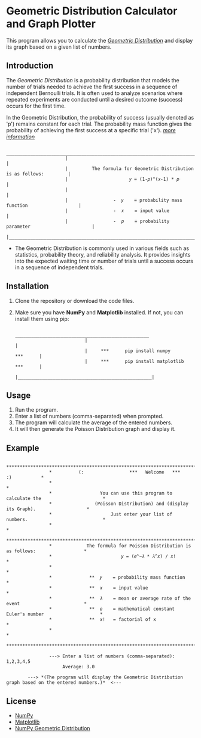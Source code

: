# Geometric Distribution Calculator and Graph Plotter

   This program allows you to calculate the [*Geometric Distribution*](https://en.wikipedia.org/wiki/Geometric_distribution) and display its graph based on a given list of numbers.

## Introduction

   The *Geometric Distribution* is a probability distribution that models the number of trials needed 
   to achieve the first success in a sequence of independent Bernoulli trials. It is often used to analyze 
   scenarios where repeated experiments are conducted until a desired outcome (success) occurs for the first time.

   In the Geometric Distribution, the probability of success (usually denoted as 'p') remains constant for each trial. 
   The probability mass function gives the probability of achieving the first success at a specific trial ('x').
   [*more information*](https://www.britannica.com/topic/geometric-distribution)

                          _______________________________________________________________________
                          |                                                                       |
                          |         The formula for Geometric Distribution is as follows:         | 
                          |                       𝑦 = (1-𝑝)^(𝑥-1) * 𝑝                             |
                          |                                                                       |
                          |                 -  𝑦    = probability mass function                   |
                          |                 -  𝑥    = input value                                 |
                          |                 -  𝑝    = probability parameter                       |
                          |_______________________________________________________________________|


   * The Geometric Distribution is commonly used in various fields such as statistics, probability theory, 
   and reliability analysis. It provides insights into the expected waiting time or number of trials until 
   a success occurs in a sequence of independent trials.

## Installation

   1. Clone the repository or download the code files.
   2. Make sure you have **NumPy** and **Matplotlib** installed. If not, you can install them using pip:

                                     __________________________________________________
                                    |                                                  |
                                    |     ***      pip install numpy          ***      |
                                    |     ***      pip install matplotlib     ***      |
                                    |__________________________________________________|

## Usage

   1. Run the program.
   2. Enter a list of numbers (comma-separated) when prompted.
   3. The program will calculate the average of the entered numbers.
   4. It will then generate the Poisson Distribution graph and display it.

## Example

                    ************************************************************************************
                    *          (:                 ***   Welcome   ***                     :)           *
                    *                                                                                  *
                    *                  You can use this program to calculate the                       *
                    *                (Poisson Distribution) and (display its Graph).                   *
                    *                      Just enter your list of numbers.                            *
                    *                                                                                  *
                    ************************************************************************************
                    *             The formula for Poisson Distribution is as follows:                  * 
                    *                          𝑦 = (𝑒^−𝜆 * 𝜆^𝑥) / 𝑥!                                   *
                    *                                                                                  *
                    *              **  𝑦    = probability mass function                                *
                    *              **  𝑥    = input value                                              *
                    *              **  𝜆    = mean or average rate of the event                        *
                    *              **  𝑒    = mathematical constant Euler's number                     * 
                    *              **  𝑥!   = factorial of x                                           *
                    *                                                                                  *
                    ************************************************************************************

                    ---> Enter a list of numbers (comma-separated): 1,2,3,4,5
                         Average: 3.0
              
            ---> *(The program will display the Geometric Distribution graph based on the entered numbers.)*  <--- 

## License

   * [NumPy](https://numpy.org/)
   * [Matplotlib](https://matplotlib.org/)
   * [NumPy Geometric Distribution](https://www.alphacodingskills.com/numpy/numpy-geometric-distribution.php)